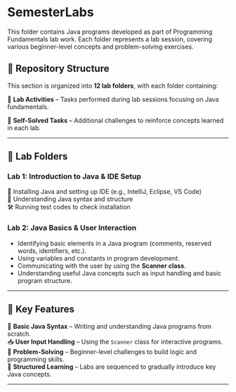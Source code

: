 # SemesterLabs

This folder contains Java programs developed as part of Programming Fundamentals lab work. Each folder represents a lab session, covering various beginner-level concepts and problem-solving exercises.

## 📂 Repository Structure
This section is organized into **12 lab folders**, with each folder containing:

🔹 **Lab Activities** – Tasks performed during lab sessions focusing on Java fundamentals.

🔹 **Self-Solved Tasks** – Additional challenges to reinforce concepts learned in each lab.

---

## 📝 Lab Folders

### **Lab 1: Introduction to Java & IDE Setup**
🚀 Installing Java and setting up IDE (e.g., IntelliJ, Eclipse, VS Code)  
📝 Understanding Java syntax and structure  
🛠️ Running test codes to check installation  

### **Lab 2: Java Basics & User Interaction**
- Identifying basic elements in a Java program (comments, reserved words, identifiers, etc.).
- Using variables and constants in program development.
- Communicating with the user by using the **Scanner class**.
- Understanding useful Java concepts such as input handling and basic program structure.

---

## 🌟 Key Features

🔶 **Basic Java Syntax** – Writing and understanding Java programs from scratch.  
📥 **User Input Handling** – Using the `Scanner` class for interactive programs.  
🧠 **Problem-Solving** – Beginner-level challenges to build logic and programming skills.  
📑 **Structured Learning** – Labs are sequenced to gradually introduce key Java concepts.  

---

